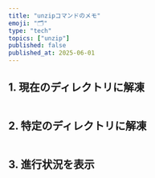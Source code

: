 ```yaml
---
title: "unzipコマンドのメモ"
emoji: "🗂️"
type: "tech"
topics: ["unzip"]
published: false
published_at: 2025-06-01
---
```


## 1. 現在のディレクトリに解凍

```bash
```

## 2. 特定のディレクトリに解凍

```bash
```

## 3. 進行状況を表示

```bash
```
